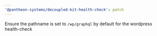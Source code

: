 ```yaml
---
'@pantheon-systems/decoupled-kit-health-check': patch
---
```


Ensure the pathname is set to `/wp/graphql` by default for the wordpress
health-check
